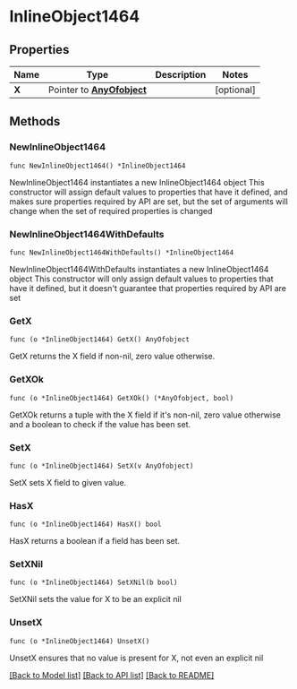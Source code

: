 # InlineObject1464

## Properties

Name | Type | Description | Notes
------------ | ------------- | ------------- | -------------
**X** | Pointer to [**AnyOfobject**](anyOf&lt;object&gt;.md) |  | [optional] 

## Methods

### NewInlineObject1464

`func NewInlineObject1464() *InlineObject1464`

NewInlineObject1464 instantiates a new InlineObject1464 object
This constructor will assign default values to properties that have it defined,
and makes sure properties required by API are set, but the set of arguments
will change when the set of required properties is changed

### NewInlineObject1464WithDefaults

`func NewInlineObject1464WithDefaults() *InlineObject1464`

NewInlineObject1464WithDefaults instantiates a new InlineObject1464 object
This constructor will only assign default values to properties that have it defined,
but it doesn't guarantee that properties required by API are set

### GetX

`func (o *InlineObject1464) GetX() AnyOfobject`

GetX returns the X field if non-nil, zero value otherwise.

### GetXOk

`func (o *InlineObject1464) GetXOk() (*AnyOfobject, bool)`

GetXOk returns a tuple with the X field if it's non-nil, zero value otherwise
and a boolean to check if the value has been set.

### SetX

`func (o *InlineObject1464) SetX(v AnyOfobject)`

SetX sets X field to given value.

### HasX

`func (o *InlineObject1464) HasX() bool`

HasX returns a boolean if a field has been set.

### SetXNil

`func (o *InlineObject1464) SetXNil(b bool)`

 SetXNil sets the value for X to be an explicit nil

### UnsetX
`func (o *InlineObject1464) UnsetX()`

UnsetX ensures that no value is present for X, not even an explicit nil

[[Back to Model list]](../README.md#documentation-for-models) [[Back to API list]](../README.md#documentation-for-api-endpoints) [[Back to README]](../README.md)


